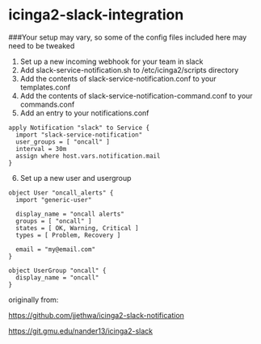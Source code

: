 # icinga2-slack-integration

###Your setup may vary, so some of the config files included here may need to be tweaked

1. Set up a new incoming webhook for your team in slack
2. Add slack-service-notification.sh to /etc/icinga2/scripts directory
3. Add the contents of slack-service-notification.conf to your templates.conf
4. Add the contents of slack-service-notification-command.conf to your commands.conf 
5. Add an entry to your notifications.conf
```
apply Notification "slack" to Service {
  import "slack-service-notification"
  user_groups = [ "oncall" ]
  interval = 30m
  assign where host.vars.notification.mail
}
```
6. Set up a new user and usergroup
```
object User "oncall_alerts" {
  import "generic-user"

  display_name = "oncall alerts"
  groups = [ "oncall" ]
  states = [ OK, Warning, Critical ]
  types = [ Problem, Recovery ]

  email = "my@email.com"
}

object UserGroup "oncall" {
  display_name = "oncall"
}
```

originally from:

https://github.com/jjethwa/icinga2-slack-notification

https://git.gmu.edu/nander13/icinga2-slack
